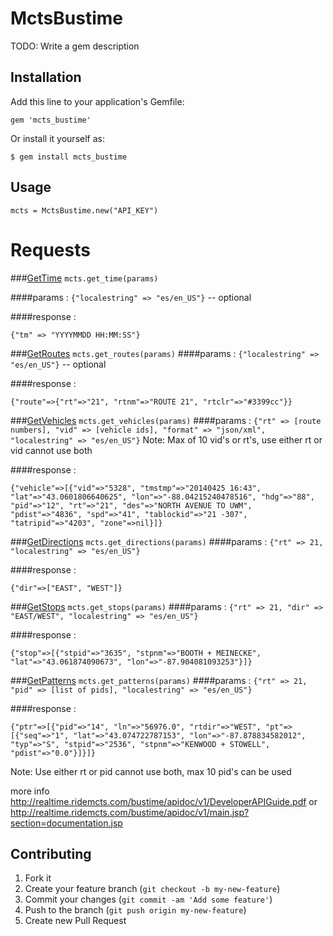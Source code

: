 # MctsBustime

TODO: Write a gem description

## Installation

Add this line to your application's Gemfile:

    gem 'mcts_bustime'

Or install it yourself as:

    $ gem install mcts_bustime

## Usage

    mcts = MctsBustime.new("API_KEY")

# Requests
###[GetTime](http://realtime.ridemcts.com/bustime/apidoc/v1/main.jsp?section=time.jsp)
`mcts.get_time(params)`

####params :
`{"localestring" => "es/en_US"}` -- optional

####response : 

`{"tm" => "YYYYMMDD HH:MM:SS"}`

###[GetRoutes](http://realtime.ridemcts.com/bustime/apidoc/v1/main.jsp?section=time.jsp)
`mcts.get_routes(params)`
####params : 
`{"localestring" => "es/en_US"}` -- optional

####response : 

`{"route"=>{"rt"=>"21", "rtnm"=>"ROUTE 21", "rtclr"=>"#3399cc"}}`

###[GetVehicles](http://realtime.ridemcts.com/bustime/apidoc/v1/main.jsp?section=vehicles.jsp)
`mcts.get_vehicles(params)`
####params : 
`{"rt" => [route numbers], "vid" => [vehicle ids], "format" => "json/xml", "localestring" => "es/en_US"}`
Note: Max of 10 vid's or rt's, use either rt or vid cannot use both

####response : 

`{"vehicle"=>[{"vid"=>"5328", "tmstmp"=>"20140425 16:43", "lat"=>"43.0601806640625", "lon"=>"-88.04215240478516", "hdg"=>"88", "pid"=>"12", "rt"=>"21", "des"=>"NORTH AVENUE TO UWM", "pdist"=>"4836", "spd"=>"41", "tablockid"=>"21 -307", "tatripid"=>"4203", "zone"=>nil}]}`

###[GetDirections](http://realtime.ridemcts.com/bustime/apidoc/v1/main.jsp?section=routeDirections.jsp)
`mcts.get_directions(params)`
####params : 
`{"rt" => 21, "localestring" => "es/en_US"}`

####response : 

`{"dir"=>["EAST", "WEST"]} `


###[GetStops](http://realtime.ridemcts.com/bustime/apidoc/v1/main.jsp?section=stops.jsp)
`mcts.get_stops(params)`
####params : 
`{"rt" => 21, "dir" => "EAST/WEST", "localestring" => "es/en_US"}`

####response : 

`{"stop"=>[{"stpid"=>"3635", "stpnm"=>"BOOTH + MEINECKE", "lat"=>"43.061874090673", "lon"=>"-87.904081093253"}]}`


###[GetPatterns](http://realtime.ridemcts.com/bustime/apidoc/v1/main.jsp?section=patterns.jsp)
`mcts.get_patterns(params)`
####params : 
`{"rt" => 21, "pid" => [list of pids], "localestring" => "es/en_US"}`

####response : 

`{"ptr"=>[{"pid"=>"14", "ln"=>"56976.0", "rtdir"=>"WEST", "pt"=>[{"seq"=>"1", "lat"=>"43.074722787153", "lon"=>"-87.878834582012", "typ"=>"S", "stpid"=>"2536", "stpnm"=>"KENWOOD + STOWELL", "pdist"=>"0.0"}]}]}`

Note: Use either rt or pid cannot use both, max 10 pid's can be used




more info http://realtime.ridemcts.com/bustime/apidoc/v1/DeveloperAPIGuide.pdf
or http://realtime.ridemcts.com/bustime/apidoc/v1/main.jsp?section=documentation.jsp

## Contributing
1. Fork it
2. Create your feature branch (`git checkout -b my-new-feature`)
3. Commit your changes (`git commit -am 'Add some feature'`)
4. Push to the branch (`git push origin my-new-feature`)
5. Create new Pull Request
